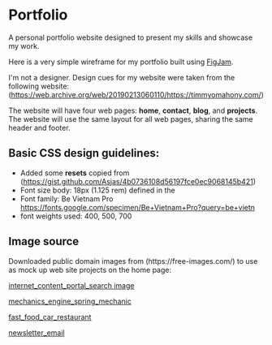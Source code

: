 # Portfolio


A personal portfolio website designed to present my skills and showcase my work.

Here is a very simple wireframe for my portfolio built using [FigJam](https://www.figma.com/file/m4qT6pQFJhMUwgO150SbAy/Portafolio-Website?node-id=0%3A1).
<br>

I'm not a designer. Design cues for my website were taken from the following website:(https://web.archive.org/web/20190213060110/https://timmyomahony.com/)

The website will have four web pages: **home**, **contact**, **blog**, and **projects**. The website will use the same layout for all web pages, sharing the same header and footer.

## Basic CSS design guidelines:
- Added some **resets** copied from (https://gist.github.com/Asjas/4b0736108d56197fce0ec9068145b421)
- Font size body: 18px (1.125 rem) defined in the <body>
- Font family: Be Vietnam Pro
https://fonts.google.com/specimen/Be+Vietnam+Pro?query=be+vietn
- font weights used: 400, 500, 700

## Image source
<p>Downloaded public domain images from (https://free-images.com/) to use as mock up web site projects on the home page:</p>

[internet_content_portal_search image](https://free-images.com/display/internet_content_portal_search.html)

[mechanics_engine_spring_mechanic](https://free-images.com/display/mechanics_engine_springs_mechanic.html)

[fast_food_car_restaurant](https://free-images.com/display/fast_food_car_restaurant.html)

[newsletter_email](https://free-images.com/display/newsletter_email_e_mail.html)
